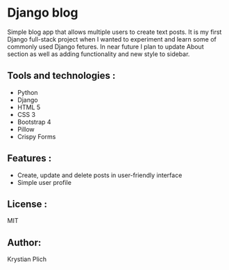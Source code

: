 # Django blog
Simple blog app that allows multiple users to create text posts. It is my first Django full-stack project when I wanted to experiment and learn some of commonly used Django fetures. In near future I plan to update About section as well as adding functionality and new style to sidebar.

## Tools and technologies :
* Python
* Django
* HTML 5
* CSS 3
* Bootstrap 4
* Pillow
* Crispy Forms

## Features : 
* Create, update and delete posts in user-friendly interface
* Simple user profile

## License :
MIT

## Author:
Krystian Plich